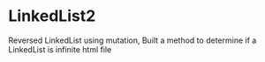 # LinkedList2
Reversed LinkedList using mutation, Built a method to determine if a LinkedList is infinite
html file
